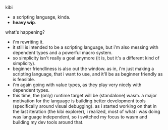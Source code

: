 kibi
- a scripting language, kinda.
- **heavy wip**.

what's happening?
- i'm rewriting it.
- it still is intended to be a scripting language, but i'm also messing
  with dependent types and a powerful macro system.
- so simplicity isn't really a goal anymore (it is, but it's a different
  kind of simplicity).
- beginner friendliness is also out the window. as in, i'm just making
  a scripting language, that i want to use, and it'll be as beginner friendly
  as is feasible.
- i'm again going with value types, as they play very nicely with dependent types.
- this time, the (only) runtime target will be (standalone) wasm. a major
  motivation for the language is building better development tools (specifically
  around visual debugging). as i started working on that in the last iteration
  (the kibi explorer), i realized, most of what i was doing was language
  independent, so i switched my focus to wasm and building my dev tools around that.

